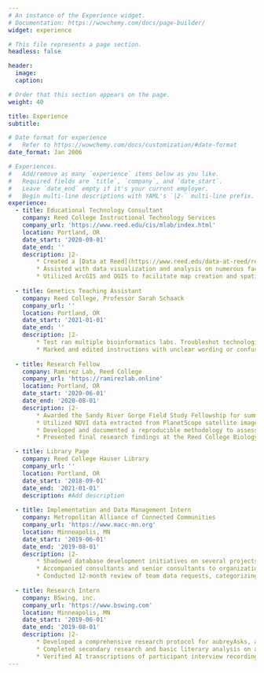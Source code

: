 ```yaml
---
# An instance of the Experience widget.
# Documentation: https://wowchemy.com/docs/page-builder/
widget: experience

# This file represents a page section.
headless: false

header:
  image: 
  caption: 

# Order that this section appears on the page.
weight: 40

title: Experience
subtitle:

# Date format for experience
#   Refer to https://wowchemy.com/docs/customization/#date-format
date_format: Jan 2006

# Experiences.
#   Add/remove as many `experience` items below as you like.
#   Required fields are `title`, `company`, and `date_start`.
#   Leave `date_end` empty if it's your current employer.
#   Begin multi-line descriptions with YAML's `|2-` multi-line prefix.
experience:
  - title: Educational Technology Consultant
    company: Reed College Instructional Technology Services
    company_url: 'https://www.reed.edu/cis/mlab/index.html'
    location: Portland, OR
    date_start: '2020-09-01'
    date_end: ''
    description: |2-
        * Created a [Data at Reed](https://www.reed.edu/data-at-reed/resources/R/index.html) website with instructions and tutorials for basic data usage and visualization in R.
        * Assisted with data visualization and analysis on numerous faculty and student projects in R.
        * Utilized ArcGIS and QGIS to facilitate map creation and spatial analysis for class assistance as well as faculty and student projects.
        
  - title: Genetics Teaching Assistant
    company: Reed College, Professor Sarah Schaack
    company_url: ''
    location: Portland, OR
    date_start: '2021-01-01'
    date_end: ''
    description: |2-
        * Test ran multiple bioinformatics labs. Troubleshot technological issues in softwares such as MEGAX and Jalview, as well as in online databases and programs, to ensure smooth completion of labs for students.
        * Marked and edited instructions with unclear wording or confusing questions. Provided feedback on length, clarity, potential issues, and software usage documentation.
        
  - title: Research Fellow
    company: Ramirez Lab, Reed College
    company_url: 'https://ramirezlab.online'
    location: Portland, OR
    date_start: '2020-06-01'
    date_end: '2020-08-01'
    description: |2-
        * Awarded the Sandy River Gorge Field Study Fellowship for summer research on urban tree health, mentored by Professor Aaron Ramirez at Reed College.
        * Utilized NDVI data extracted from PlanetScope satellite imagery, and tree data from the Portland park tree inventory to create a map of Thuja plicata (western redcedar) tree health in the Portland, OR metro area, and examined change in tree health from 2016 to 2019.
        * Developed and documented a reproducible methodology to assess individual tree health and dieback in an urban environment using remote sensing, providing a foundation for ongoing refinement and expansion of these datasets and this novel approach.
        * Presented final research findings at the Reed College Biology Lightning Talks. 

  - title: Library Page
    company: Reed College Hauser Library
    company_url: ''
    location: Portland, OR
    date_start: '2018-09-01'
    date_end: '2021-01-01'
    description: #Add description
    
  - title: Implementation and Data Management Intern
    company: Metropolitan Alliance of Connected Communities
    company_url: 'https://www.macc-mn.org'
    location: Minneapolis, MN
    date_start: '2019-06-01'
    date_end: '2019-08-01'
    description: |2-
        * Shadowed database development initiatives on several projects including a redesign, and major database upgrade and testing required for use, and ad hoc projects. 
        * Accompanied consultants and senior consultants to organizational meetings on data strategy initiatives. Took detailed notes on relevant meeting findings, action items, and follow-up.
        * Conducted 12-month review of team data requests, categorizing by type. Presented results to team on next steps.
    
  - title: Research Intern
    company: BSwing, inc.
    company_url: 'https://www.bswing.com'
    location: Minneapolis, MN
    date_start: '2019-06-01'
    date_end: '2019-08-01'
    description: |2-
        * Developed a comprehensive research protocol for aubreyAsks, a quantitative survey research program, including survey development, process flow design creation, participant process development and consumer engagement.
        * Completed secondary research and basic literary analysis on articles, studies, and meta-analyses related to diabetes and social prescriptions. Wrote up summaries of each article and presented findings to team.
        * Verified AI transcriptions of participant interview recordings. Compiled key findings and ideas from transcripts for further analysis.
---
```

